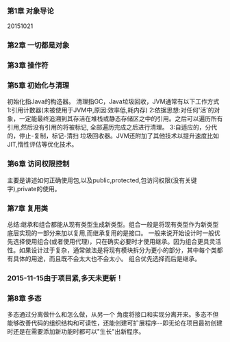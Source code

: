 ### 第1章 对象导论
20151021
### 第2章 一切都是对象   
### 第3章 操作符
### 第5章 初始化与清理
初始化指Java的构造器。
清理指GC，Java垃圾回收，JVM通常有以下工作方式
1:引用计数器(未被使用于JVM中,原因:效率低,耗内存)
2:依据思想:对任何'活'的对象，一定能最终追溯到其存活在堆栈或静态存储区之中的引用。之后可以遍历所有引用,然后没有引用的将被标记,
  全部遍历完成之后进行清理。
3:自适应的，分代的，停止-复制，标记-清扫 垃圾回收器。JVM还附加了其他技术以提升速度比如JIT,惰性评估等优化技术。

### 第6章 访问权限控制 
  主要是讲述如何正确使用包,以及public,protected,包访问权限(没有关键字),private的使用。
### 第7章 复用类
  总结:继承和组合都能从现有类型生成新类型。组合一般是将现有类型作为新类型底层实现的一部分来加以复用,而继承复用的是接口。
  一般来说开始设计时一般优先选择使用组合(或者使用代理)，只在确实必要时才使用继承。因为组合更具灵活性。如果设计过于复杂，通常做法是将现有模块拆分为更小的部分，其中每个类都有具体的用途，而且既不会太大也不会太小。
组合优先选择而后是继承。
  
### 2015-11-15由于项目紧,多天未更新！
### 第8章 多态
  多态通过分离做什么和怎么做，从另一个 角度将接口和实现分离开来。多态不但能够改善代码的组织结构和可读性，还能创建可扩展程序--即无论在项目最初创建时还是在需要添加新功能时都可以"生长"出新程序。
